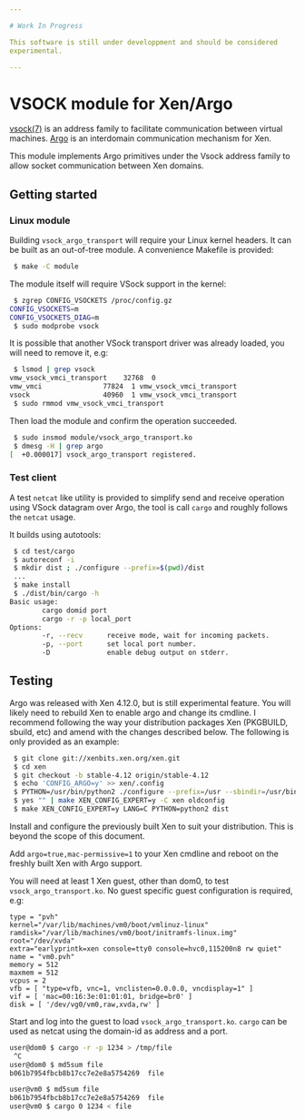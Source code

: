 ```yaml
---

# Work In Progress

This software is still under developpment and should be considered
experimental.

---
```


# VSOCK module for Xen/Argo

[vsock(7)](http://man7.org/linux/man-pages/man7/vsock.7.html) is an address
family to facilitate communication between virtual machines.
[Argo](https://xenbits.xenproject.org/docs/unstable/designs/argo.html) is an
interdomain communication mechanism for Xen.

This module implements Argo primitives under the Vsock address family to allow
socket communication between Xen domains.

## Getting started

### Linux module

Building `vsock_argo_transport` will require your Linux kernel headers. It can
be built as an out-of-tree module. A convenience Makefile is provided:
```bash
 $ make -C module
```

The module itself will require VSock support in the kernel:
```bash
 $ zgrep CONFIG_VSOCKETS /proc/config.gz
CONFIG_VSOCKETS=m
CONFIG_VSOCKETS_DIAG=m
 $ sudo modprobe vsock
```

It is possible that another VSock transport driver was already loaded, you will
need to remove it, e.g:
```bash
 $ lsmod | grep vsock
vmw_vsock_vmci_transport    32768  0
vmw_vmci               77824  1 vmw_vsock_vmci_transport
vsock                  40960  1 vmw_vsock_vmci_transport
 $ sudo rmmod vmw_vsock_vmci_transport
```
Then load the module and confirm the operation succeeded.
```bash
 $ sudo insmod module/vsock_argo_transport.ko
 $ dmesg -H | grep argo
[  +0.000017] vsock_argo_transport registered.
```

### Test client

A test `netcat` like utility is provided to simplify send and receive operation
using VSock datagram over Argo, the tool is call `cargo` and roughly follows
the `netcat` usage.

It builds using autotools:
```bash
 $ cd test/cargo
 $ autoreconf -i
 $ mkdir dist ; ./configure --prefix=$(pwd)/dist
 ...
 $ make install
 $ ./dist/bin/cargo -h
Basic usage:
        cargo domid port
        cargo -r -p local_port
Options:
        -r, --recv      receive mode, wait for incoming packets.
        -p, --port      set local port number.
        -D              enable debug output on stderr.
```

## Testing

Argo was released with Xen 4.12.0, but is still experimental feature. You will
likely need to rebuild Xen to enable argo and change its cmdline. I recommend
following the way your distribution packages Xen (PKGBUILD, sbuild, etc) and
amend with the changes described below. The following is only provided as an
example:
```bash
 $ git clone git://xenbits.xen.org/xen.git
 $ cd xen
 $ git checkout -b stable-4.12 origin/stable-4.12
 $ echo 'CONFIG_ARGO=y' >> xen/.config
 $ PYTHON=/usr/bin/python2 ./configure --prefix=/usr --sbindir=/usr/bin --with-sysconfig-leaf-dir=conf.d --with-rundir=/run --enable-systemd--with-extra-qemuu-configure-args="--disable-bluez --disable-gtk --disable-vte --disable-werror --disable-virglrenderer --disable-libnfs --disable-glusterfs --disable-numa --disable-smartcard --disable-fdt --enable-spice --enable-usb-redir --with-sdlabi=1.2"
 $ yes "" | make XEN_CONFIG_EXPERT=y -C xen oldconfig
 $ make XEN_CONFIG_EXPERT=y LANG=C PYTHON=python2 dist
```

Install and configure the previously built Xen to suit your distribution. This
is beyond the scope of this document.

Add `argo=true,mac-permissive=1` to your Xen cmdline and reboot on the freshly
built Xen with Argo support.

You will need at least 1 Xen guest, other than dom0, to test
`vsock_argo_transport.ko`. No guest specific guest configuration is required,
e.g:
```
type = "pvh"
kernel="/var/lib/machines/vm0/boot/vmlinuz-linux"
ramdisk="/var/lib/machines/vm0/boot/initramfs-linux.img"
root="/dev/xvda"
extra="earlyprintk=xen console=tty0 console=hvc0,115200n8 rw quiet"
name = "vm0.pvh"
memory = 512
maxmem = 512
vcpus = 2
vfb = [ "type=vfb, vnc=1, vnclisten=0.0.0.0, vncdisplay=1" ]
vif = [ 'mac=00:16:3e:01:01:01, bridge=br0' ]
disk = [ '/dev/vg0/vm0,raw,xvda,rw' ]
```

Start and log into the guest to load `vsock_argo_transport.ko`. `cargo` can be
used as netcat using the domain-id as address and a port.
```bash
user@dom0 $ cargo -r -p 1234 > /tmp/file
 ^C
user@dom0 $ md5sum file
b061b7954fbcb8b17cc7e2e8a5754269  file
```
```bash
user@vm0 $ md5sum file
b061b7954fbcb8b17cc7e2e8a5754269  file
user@vm0 $ cargo 0 1234 < file
```
